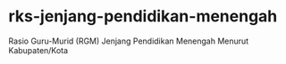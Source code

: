 # rks-jenjang-pendidikan-menengah
Rasio Guru-Murid (RGM) Jenjang Pendidikan Menengah Menurut Kabupaten/Kota
